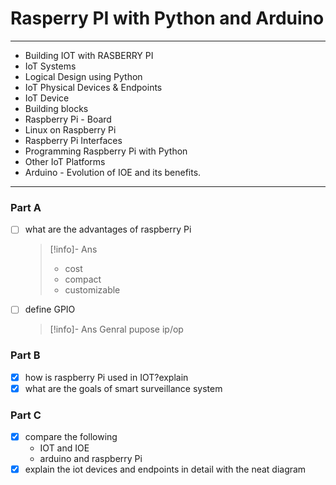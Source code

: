 # Rasperry PI with Python and Arduino

---

- Building IOT with RASBERRY PI
- IoT Systems
- Logical Design using Python
- IoT Physical Devices & Endpoints
- IoT Device
- Building blocks
- Raspberry Pi - Board
- Linux on Raspberry Pi
- Raspberry Pi Interfaces
- Programming Raspberry Pi with Python
- Other IoT Platforms
- Arduino - Evolution of IOE and its benefits.

---

### Part A

- [ ] what are the advantages of raspberry Pi
  > [!info]- Ans
  >
  > - cost
  > - compact
  > - customizable
- [ ] define GPIO
  > [!info]- Ans
  > Genral pupose ip/op

### Part B

- [x] how is raspberry Pi used in IOT?explain
- [x] what are the goals of smart surveillance system

### Part C

- [x] compare the following
  - IOT and IOE
  - arduino and raspberry Pi
- [x] explain the iot devices and endpoints in detail with the neat diagram
